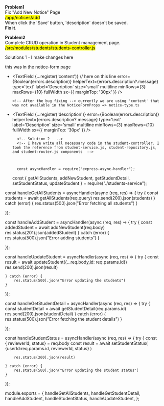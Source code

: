 **Problem1** \
Fix "Add New Notice" Page \
<mark>/app/notices/add</mark> \
When click the 'Save' button, 'description' doesn't be saved. \
<b>Fix it.</b>

**Problem2** \
Complete CRUD operation in Student management page. \
<mark>/src/modules/students/students-controller.js</mark>

Solutions 1 - I make changes here

<!-- Before --> this was in the notice-form page

- <TextField
  {...register('content')} // here on this line
  error={Boolean(errors.description)}
  helperText={errors.description?.message}
  type='text'
  label='Description'
  size='small'
  multiline
  minRows={3}
  maxRows={10}
  fullWidth
  sx={{ marginTop: '30px' }}
  />

      <!-- After the bug fixing --> currently we are using 'content' that was not available in the NoticeFormProps => notice-type.ts

- <TextField
  {...register('description')}
  error={Boolean(errors.description)}
  helperText={errors.description?.message}
  type='text'
  label='Description'
  size='small'
  multiline
  minRows={3}
  maxRows={10}
  fullWidth
  sx={{ marginTop: '30px' }}
  />

  

        <!-- Solution 2   -->
        <!-- I have write all necessary code in the student-controller. I took the reference from student-service.js, student-repository.js, and student-router.js components  -->



        const asyncHandler = require("express-async-handler");

  const { getAllStudents, addNewStudent, getStudentDetail, setStudentStatus, updateStudent } = require("./students-service");

const handleGetAllStudents = asyncHandler(async (req, res) => {
try {
const students = await getAllStudents(req.query)
res.send(200).json(students)
} catch (error) {
res.status(500).json("Error fetching all students")
}

});

const handleAddStudent = asyncHandler(async (req, res) => {
try {
const addedStudent = await addNewStudent(req.body)
res.status(201).json(addedStudent)
} catch (error) {
res.status(500).json("Error adding students")
}

});

const handleUpdateStudent = asyncHandler(async (req, res) => {
try {
const result = await updateStudent({...req.body,id: req.params.id})
res.send(200).json(result)

    } catch (error) {
        res.status(500).json("Error updating the students")
    }

});

const handleGetStudentDetail = asyncHandler(async (req, res) => {
try {
const studentDetail = await getStudentDetail(req.params.id)
res.send(200).json(studentDetail)
} catch (error) {
res.status(500).json("Error fetching the student details")
}

});

const handleStudentStatus = asyncHandler(async (req, res) => {
try {
const { reviewerId, status} = req.body
const result = await setStudentStatus(
{userId:req.params.id, reviewerId, status}
)

        res.status(200).json(result)

    } catch (error) {
        res.status(500).json("Error updating the student status")
    }

});

module.exports = {
handleGetAllStudents,
handleGetStudentDetail,
handleAddStudent,
handleStudentStatus,
handleUpdateStudent,
};
